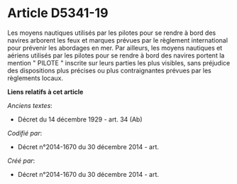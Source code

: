 # Article D5341-19

Les moyens nautiques utilisés par les pilotes pour se rendre à bord des navires arborent les feux et marques prévues par le
règlement international pour prévenir les abordages en mer. Par ailleurs, les moyens nautiques et aériens utilisés par les
pilotes pour se rendre à bord des navires portent la mention " PILOTE " inscrite sur leurs parties les plus visibles, sans
préjudice des dispositions plus précises ou plus contraignantes prévues par les règlements locaux.

**Liens relatifs à cet article**

_Anciens textes_:

  - Décret du 14 décembre 1929 - art. 34 (Ab)

_Codifié par_:

  - Décret n°2014-1670 du 30 décembre 2014 - art.

_Créé par_:

  - Décret n°2014-1670 du 30 décembre 2014 - art.
